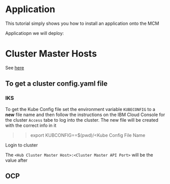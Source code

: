 # Application

This tutorial simply shows you how to install an application onto the MCM


Applicatiopn we will deploy:



# Cluster Master Hosts
See [here](https://www.ibm.com/support/knowledgecenter/SSBS6K_3.2.0/manage_cluster/cluster_endpoints.html#master)


## To get a cluster config.yaml file

### IKS
To get the Kube Config file set the environment variable ``KUBECONFIG`` to a **new** file name and then follow the instructions on the IBM Cloud Console for the cluster ``Access`` tabe to log into the cluster. The new file will be created with the correct info in it

>> export KUBCONFIG==$(pwd)/<Kube Config File Name

Login to cluster


The ``<Hub Cluster Master Host>:<Cluster Master API Port>`` will be the value after  

## OCP


